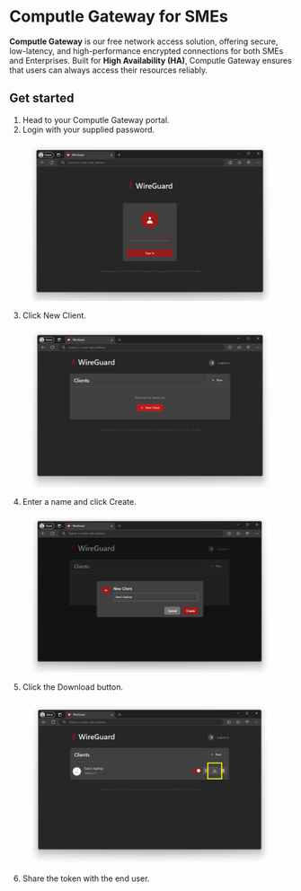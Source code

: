 # Computle Gateway for SMEs

**Computle Gateway** is our free network access solution, offering secure, low-latency, and high-performance encrypted connections for both SMEs and Enterprises. Built for **High Availability (HA)**, Computle Gateway ensures that users can always access their resources reliably.

## Get started

1. Head to your Computle Gateway portal.
2. Login with your supplied password.&#x20;

<div align="left">

<figure><img src="../../.gitbook/assets/image (28).png" alt=""><figcaption></figcaption></figure>

</div>

3. Click New Client.

<div align="left">

<figure><img src="../../.gitbook/assets/image (29).png" alt=""><figcaption></figcaption></figure>

</div>

4. Enter a name and click Create.&#x20;

<div align="left">

<figure><img src="../../.gitbook/assets/image (30).png" alt=""><figcaption></figcaption></figure>

</div>

5. Click the Download button.&#x20;

<div align="left">

<figure><img src="../../.gitbook/assets/image (31).png" alt=""><figcaption></figcaption></figure>

</div>

6. Share the token with the end user.&#x20;

